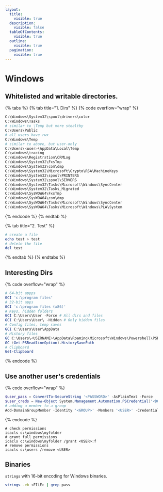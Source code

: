 ```yaml
---
layout:
  title:
    visible: true
  description:
    visible: false
  tableOfContents:
    visible: true
  outline:
    visible: true
  pagination:
    visible: true
---
```


# Windows

## Whitelisted and writable directories.

{% tabs %}
{% tab title="1. Dirs" %}
{% code overflow="wrap" %}
```powershell
C:\Windows\System32\spool\drivers\color
C:\Windows\Tasks
# similar to \Temp but more stealthy
C:\Users\Public
# all users have rwx
C:\Windows\Temp
# similar to above, but user-only
C:\Users\<user>\AppData\Local\Temp
C:\windows\tracing
C:\Windows\Registration\CRMLog
C:\Windows\System32\FxsTmp
C:\Windows\System32\com\dmp
C:\Windows\System32\Microsoft\Crypto\RSA\MachineKeys
C:\Windows\System32\spool\PRINTERS
C:\Windows\System32\spool\SERVERS
C:\Windows\System32\Tasks\Microsoft\Windows\SyncCenter
C:\Windows\System32\Tasks_Migrated
C:\Windows\SysWOW64\FxsTmp
C:\Windows\SysWOW64\com\dmp
C:\Windows\SysWOW64\Tasks\Microsoft\Windows\SyncCenter
C:\Windows\SysWOW64\Tasks\Microsoft\Windows\PLA\System
```
{% endcode %}
{% endtab %}

{% tab title="2. Test" %}
```powershell
# create a file
echo test > test
# delete the file
del test
```
{% endtab %}
{% endtabs %}

## Interesting Dirs

{% code overflow="wrap" %}
```powershell
# 64-bit appps
GCI 'c:\program files'
# 32-bit apps
GCI 'c:\program files (x86)'
# Keys, hidden folders
GCI C:\Users\User -Force # All dirs and files
GCI C:\Users\User\ -Hidden # Only hidden files
# Config files, temp saves
GCI C:\Users\User\AppData
# History files
GC C:\Users\<USERNAME>\AppData\Roaming\Microsoft\Windows\Powershell\PSReadline\ConsoleHost_history.txt
GC (Get-PSReadlineOption).HistorySavePath
# Clipboard
Get-Clipboard
```
{% endcode %}

## Use another user's credentials

{% code overflow="wrap" %}
```powershell
$user_pass = ConvertTo-SecureString '<PASSWORD>' -AsPlainText -Force
$user_creds = New-Object System.Management.Automation.PSCredential('<DOMAIN\user', $user_pass)
# adding a member to a group
Add-DomainGroupMember -Identity '<GROUP>' -Members '<USER>' -Credential $user_creds -verbose
```
{% endcode %}

```
# check permissions
icacls c:\windows\myfolder
# grant full permissions
icacls c:\windows\myfolder /grant <USER>:f
# remove permissions
icacls c:\users /remove <USER>
```

## Binaries

`strings` with 16-bit encoding for Windows binaries.

```bash
strings -eb <FILE> | grep pass
```
